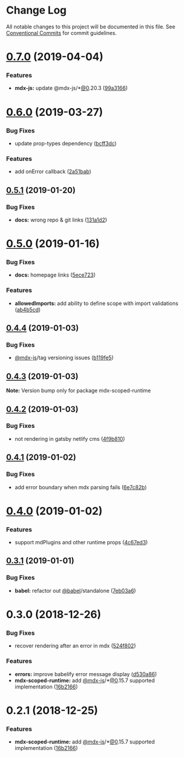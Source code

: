 # Change Log

All notable changes to this project will be documented in this file.
See [Conventional Commits](https://conventionalcommits.org) for commit guidelines.

# [0.7.0](https://github.com/buz-zard/gatsby-mdx/tree/master/packages/mdx-scoped-runtime/compare/mdx-scoped-runtime@0.6.0...mdx-scoped-runtime@0.7.0) (2019-04-04)

### Features

- **mdx-js:** update @mdx-js/\*[@0](https://github.com/0).20.3 ([99a3166](https://github.com/buz-zard/gatsby-mdx/tree/master/packages/mdx-scoped-runtime/commit/99a3166))

# [0.6.0](https://github.com/buz-zard/gatsby-mdx/tree/master/packages/mdx-scoped-runtime/compare/mdx-scoped-runtime@0.5.1...mdx-scoped-runtime@0.6.0) (2019-03-27)

### Bug Fixes

- update prop-types dependency ([bcff3dc](https://github.com/buz-zard/gatsby-mdx/tree/master/packages/mdx-scoped-runtime/commit/bcff3dc))

### Features

- add onError callback ([2a51bab](https://github.com/buz-zard/gatsby-mdx/tree/master/packages/mdx-scoped-runtime/commit/2a51bab))

## [0.5.1](https://github.com/buz-zard/gatsby-mdx/tree/master/packages/mdx-scoped-runtime/compare/mdx-scoped-runtime@0.5.0...mdx-scoped-runtime@0.5.1) (2019-01-20)

### Bug Fixes

- **docs:** wrong repo & git links ([131a1d2](https://github.com/buz-zard/gatsby-mdx/tree/master/packages/mdx-scoped-runtime/commit/131a1d2))

# [0.5.0](https://github.com/buz-zard/gatsby-mdx/blob/master/packages/mdx-scoped-runtime/compare/mdx-scoped-runtime@0.4.4...mdx-scoped-runtime@0.5.0) (2019-01-16)

### Bug Fixes

- **docs:** homepage links ([5ece723](https://github.com/buz-zard/gatsby-mdx/blob/master/packages/mdx-scoped-runtime/commit/5ece723))

### Features

- **allowedImports:** add ability to define scope with import validations ([ab4b5cd](https://github.com/buz-zard/gatsby-mdx/blob/master/packages/mdx-scoped-runtime/commit/ab4b5cd))

## [0.4.4](https://github.com/buz-zard/gatsby-mdx/blob/master/packages/mdx-scoped-runtime/compare/mdx-scoped-runtime@0.4.3...mdx-scoped-runtime@0.4.4) (2019-01-03)

### Bug Fixes

- [@mdx-js](https://github.com/mdx-js)/tag versioning issues ([b119fe5](https://github.com/buz-zard/gatsby-mdx/blob/master/packages/mdx-scoped-runtime/commit/b119fe5))

## [0.4.3](https://github.com/buz-zard/gatsby-mdx/blob/master/packages/mdx-scoped-runtime/compare/mdx-scoped-runtime@0.4.2...mdx-scoped-runtime@0.4.3) (2019-01-03)

**Note:** Version bump only for package mdx-scoped-runtime

## [0.4.2](https://github.com/buz-zard/gatsby-mdx/blob/master/packages/mdx-scoped-runtime/compare/mdx-scoped-runtime@0.4.1...mdx-scoped-runtime@0.4.2) (2019-01-03)

### Bug Fixes

- not rendering in gatsby netlify cms ([4f9b810](https://github.com/buz-zard/gatsby-mdx/blob/master/packages/mdx-scoped-runtime/commit/4f9b810))

## [0.4.1](https://github.com/buz-zard/gatsby-mdx/blob/master/packages/mdx-scoped-runtime/compare/mdx-scoped-runtime@0.4.0...mdx-scoped-runtime@0.4.1) (2019-01-02)

### Bug Fixes

- add error boundary when mdx parsing fails ([6e7c82b](https://github.com/buz-zard/gatsby-mdx/blob/master/packages/mdx-scoped-runtime/commit/6e7c82b))

# [0.4.0](https://github.com/buz-zard/gatsby-mdx/blob/master/packages/mdx-scoped-runtime/compare/mdx-scoped-runtime@0.3.1...mdx-scoped-runtime@0.4.0) (2019-01-02)

### Features

- support mdPlugins and other runtime props ([4c67ed3](https://github.com/buz-zard/gatsby-mdx/blob/master/packages/mdx-scoped-runtime/commit/4c67ed3))

## [0.3.1](https://github.com/buz-zard/gatsby-mdx/blob/master/packages/mdx-scoped-runtime/compare/mdx-scoped-runtime@0.3.0...mdx-scoped-runtime@0.3.1) (2019-01-01)

### Bug Fixes

- **babel:** refactor out [@babel](https://github.com/babel)/standalone ([7eb03a6](https://github.com/buz-zard/gatsby-mdx/blob/master/packages/mdx-scoped-runtime/commit/7eb03a6))

# 0.3.0 (2018-12-26)

### Bug Fixes

- recover rendering after an error in mdx ([524f802](https://github.com/buz-zard/gatsby-mdx/blob/master/packages/mdx-scoped-runtime/commit/524f802))

### Features

- **errors:** improve babelify error message display ([d530a86](https://github.com/buz-zard/gatsby-mdx/blob/master/packages/mdx-scoped-runtime/commit/d530a86))
- **mdx-scoped-runtime:** add [@mdx-js](https://github.com/mdx-js)/\*[@0](https://github.com/0).15.7 supported implementation ([16b2166](https://github.com/buz-zard/gatsby-mdx/blob/master/packages/mdx-scoped-runtime/commit/16b2166))

# 0.2.1 (2018-12-25)

### Features

- **mdx-scoped-runtime:** add [@mdx-js](https://github.com/mdx-js)/\*[@0](https://github.com/0).15.7 supported implementation ([16b2166](https://github.com/buz-zard/gatsby-mdx/blob/master/packages/mdx-scoped-runtime/commit/16b2166))
